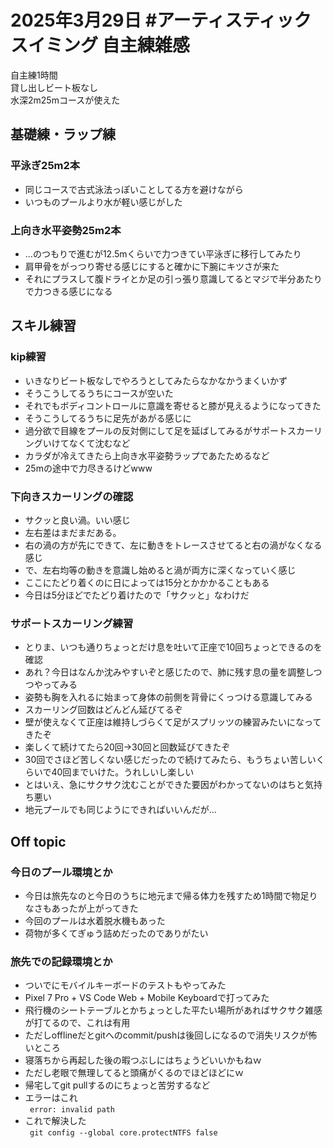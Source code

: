 # 2025年3月29日 #アーティスティックスイミング 自主練雑感
自主練1時間  
貸し出しビート板なし  
水深2m25mコースが使えた  
## 基礎練・ラップ練
### 平泳ぎ25m2本 
- 同じコースで古式泳法っぽいことしてる方を避けながら
- いつものプールより水が軽い感じがした
### 上向き水平姿勢25m2本 
- …のつもりで進むが12.5mくらいで力つきてい平泳ぎに移行してみたり
- 肩甲骨をがっつり寄せる感じにすると確かに下腕にキツさが来た
- それにプラスして腹ドライとか足の引っ張り意識してるとマジで半分あたりで力つきる感じになる
## スキル練習
### kip練習
- いきなりビート板なしでやろうとしてみたらなかなかうまくいかず
- そうこうしてるうちにコースが空いた
- それでもボディコントロールに意識を寄せると膝が見えるようになってきた
- そうこうしてるうちに足先があがる感じに
- 過分欲で目線をプールの反対側にして足を延ばしてみるがサポートスカーリングいけてなくて沈むなど
- カラダが冷えてきたら上向き水平姿勢ラップであたためるなど
- 25mの途中で力尽きるけどwww
### 下向きスカーリングの確認
- サクッと良い渦。いい感じ
- 左右差はまだまだある。
- 右の渦の方が先にできて、左に動きをトレースさせてると右の渦がなくなる感じ
- で、左右均等の動きを意識し始めると渦が両方に深くなっていく感じ
- ここにたどり着くのに日によっては15分とかかかることもある
- 今日は5分ほどでたどり着けたので「サクッと」なわけだ
### サポートスカーリング練習
- とりま、いつも通りちょっとだけ息を吐いて正座で10回ちょっとできるのを確認
- あれ？今日はなんか沈みやすいぞと感じたので、肺に残す息の量を調整しつつやってみる
- 姿勢も胸を入れるに始まって身体の前側を背骨にくっつける意識してみる
- スカーリング回数はどんどん延びてるぞ
- 壁が使えなくて正座は維持しづらくて足がスプリッツの練習みたいになってきたぞ
- 楽しくて続けてたら20回→30回と回数延びてきたぞ
- 30回でさほど苦しくない感じだったので続けてみたら、もうちょい苦しいくらいで40回までいけた。うれしいし楽しい
- とはいえ、急にサクサク沈むことができた要因がわかってないのはちと気持ち悪い
- 地元プールでも同じようにできればいいんだが…
## Off topic
### 今日のプール環境とか
- 今日は旅先なのと今日のうちに地元まで帰る体力を残すため1時間で物足りなさもあったが上がってきた
- 今回のプールは水着脱水機もあった
- 荷物が多くてぎゅう詰めだったのでありがたい
### 旅先での記録環境とか
- ついでにモバイルキーボードのテストもやってみた
- Pixel 7 Pro + VS Code Web + Mobile Keyboardで打ってみた
- 飛行機のシートテーブルとかちょっとした平たい場所があればサクサク雑感が打てるので、これは有用
- ただしofflineだとgitへのcommit/pushは後回しになるので消失リスクが怖いところ
- 寝落ちから再起した後の暇つぶしにはちょうどいいかもねｗ
- ただし老眼で無理してると頭痛がくるのでほどほどにｗ
- 帰宅してgit pullするのにちょっと苦労するなど
- エラーはこれ  
` error: invalid path`
- これで解決した  
` git config --global core.protectNTFS false`